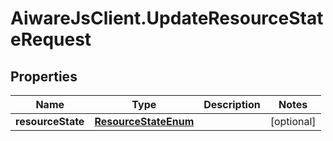 # AiwareJsClient.UpdateResourceStateRequest

## Properties

Name | Type | Description | Notes
------------ | ------------- | ------------- | -------------
**resourceState** | [**ResourceStateEnum**](ResourceStateEnum.md) |  | [optional] 


